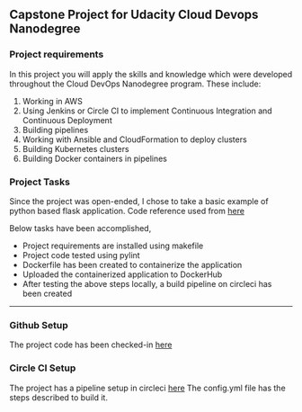 
## Capstone Project for Udacity Cloud Devops Nanodegree

### Project requirements

In this project you will apply the skills and knowledge which were developed throughout the Cloud DevOps Nanodegree program. These include:

1. Working in AWS
2. Using Jenkins or Circle CI to implement Continuous Integration and Continuous Deployment
3. Building pipelines
4. Working with Ansible and CloudFormation to deploy clusters
5. Building Kubernetes clusters
6. Building Docker containers in pipelines


### Project Tasks

Since the project was open-ended, I chose to take a basic example of python based flask application. Code reference used from [here](https://pythonbasics.org/flask-tutorial-hello-world/)

Below tasks have been accomplished, 

* Project requirements are installed using makefile
* Project code tested using pylint
* Dockerfile has been created to containerize the application
* Uploaded the containerized application to DockerHub 
* After testing the above steps locally, a build pipeline on circleci has been created


---


### Github Setup

The project code has been checked-in [here](https://github.com/roshini777/Capstone-Project) 

### Circle CI Setup

The project has a pipeline setup in circleci [here](https://app.circleci.com/pipelines/github/roshini777/Capstone-Project) The config.yml file has the steps described to build it. 


